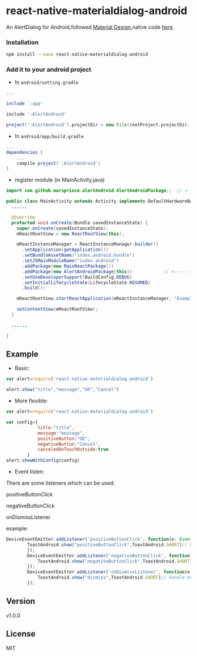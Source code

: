 # react-native-materialdialog-android

An AlertDialog for Android,followed [Material Design][md],native code [here](https://github.com/drakeet/MaterialDialog).

[md]: http://www.google.com/design/spec/material-design/introduction.html
[source]:https://github.com/drakeet/MaterialDialog

### Installation

```bash
npm install --save react-native-materialdialog-android
```

### Add it to your android project

* In `android/setting.gradle`

```gradle
...

include ':app'

include ':AlertAndroid'

project(':AlertAndroid').projectDir = new File(rootProject.projectDir, '../node_modules/react-native-materialdialog-android')
```

* In `android/app/build.gradle`

```gradle
...
dependencies {
    ...
    compile project(':AlertAndroid')
}
```

* register module (in MainActivity.java)

```java
import com.github.marsprince.alertAndroid.AlertAndroidPackage;;  // <--- import

public class MainActivity extends Activity implements DefaultHardwareBackBtnHandler {
  ......

  @Override
  protected void onCreate(Bundle savedInstanceState) {
    super.onCreate(savedInstanceState);
    mReactRootView = new ReactRootView(this);

    mReactInstanceManager = ReactInstanceManager.builder()
      .setApplication(getApplication())
      .setBundleAssetName("index.android.bundle")
      .setJSMainModuleName("index.android")
      .addPackage(new MainReactPackage())
      .addPackage(new AlertAndroidPackage(this))            // <------ add here
      .setUseDeveloperSupport(BuildConfig.DEBUG)
      .setInitialLifecycleState(LifecycleState.RESUMED)
      .build();

    mReactRootView.startReactApplication(mReactInstanceManager, "ExampleRN", null);

    setContentView(mReactRootView);
  }

  ......

}
```

## Example

* Basic:

```javascript
var alert=require('react-native-materialdialog-android')

alert.show("title","message","OK","Cancel")
```

* More flexible:

```javascript
var alert=require('react-native-materialdialog-android')

var config={
            title:"title",
            message:"message",
            positiveButton:"OK",
            negativeButton:"Cancel",
            canceledOnTouchOutside:true
        }
alert.showWithConfig(config)
```

* Event listen:

There are some listeners which can be used:

positiveButtonClick

negativeButtonClick

onDismissListener

example:

```javascript
DeviceEventEmitter.addListener('positiveButtonClick', function(e: Event) {
        ToastAndroid.show("positiveButtonClick",ToastAndroid.SHORT)// handle event.
        });
        DeviceEventEmitter.addListener('negativeButtonClick', function(e: Event) {
            ToastAndroid.show("negativeButtonClick",ToastAndroid.SHORT)// handle event.
        });
        DeviceEventEmitter.addListener('onDismissListener', function(e: Event) {
            ToastAndroid.show("dismiss",ToastAndroid.SHORT)// handle event.
        });
```

## Version

v1.0.0

## License

MIT
